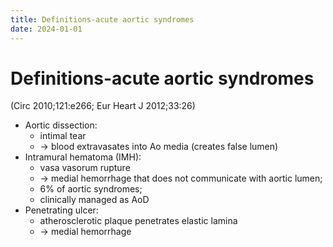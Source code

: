 ```yaml
---
title: Definitions-acute aortic syndromes
date: 2024-01-01
---
```


# Definitions-acute aortic syndromes

(Circ 2010;121:e266; Eur Heart J 2012;33:26)

- Aortic dissection:
  - intimal tear
  - → blood extravasates into Ao media (creates false lumen)
- Intramural hematoma (IMH):
  - vasa vasorum rupture
  - → medial hemorrhage that does not communicate with aortic lumen;
  - 6% of aortic syndromes;
  - clinically managed as AoD
- Penetrating ulcer:
  - atherosclerotic plaque penetrates elastic lamina
  - → medial hemorrhage
